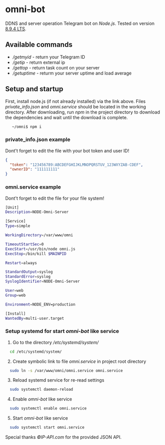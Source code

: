 # omni-bot
DDNS and server operation Telegram bot on _Node.js_. 
Tested on version [8.9.4 LTS](https://nodejs.org/dist/v8.9.4/node-v8.9.4-x64.msi "Download 8.9.4 LTS").


## Available commands
* _/getmyid_ - return your Telegram ID
* _/getip_ - return external ip
* _/gettop_ - return task count on your server
* _/getuptime_ - returm your server uptime and load average

## Setup and startup
First, install node.js (if not already installed) via the link above. 
Files _private_info.json_ and _omni.service_ should be located in the working directory. 
After downloading, run _npm_ in the project directory to download the dependencies and wait until the download is complete.
```bash
   ~/omni$ npm i
```

### private_info.json example
Dont't forget to edit the file with your bot token and user ID!
```json
{
  "token": "123456789:ABCDEFGHIJKLMNOPQRSTUV_123WXYZAB-CDEF",
  "ownerID": "111111111"
}
```

### omni.service example
Dont't forget to edit the file for your file system!
```bash
[Unit]
Description=NODE-Omni-Server

[Service]
Type=simple

WorkingDirectory=/var/www/omni

TimeoutStartSec=0
ExecStart=/usr/bin/node omni.js
ExecStop=/bin/kill $MAINPID

Restart=always

StandardOutput=syslog
StandardError=syslog
SyslogIdentifier=NODE-Omni-Server

User=web
Group=web

Environment=NODE_ENV=production

[Install]
WantedBy=multi-user.target
```

### Setup systemd for start _omni-bot_ like service
1. Go to the directory _/etc/systemd/system/_
```bash
  cd /etc/systemd/system/
```
2. Create symbolic link to file _omni.service_ in project root directory
```bash
  sudo ln -s /var/www/omni/omni.service omni.service
```
3. Reload systemd service for re-read settings
```bash
  sudo systemctl daemon-reload
```
4. Enable _omni-bot_ like service
```bash
  sudo systemctl enable omni.service
``` 
5. Start _omni-bot_ like service
```bash
  sudo systemctl start omni.service
```

Special thanks _©IP-API.com_ for the provided JSON API.